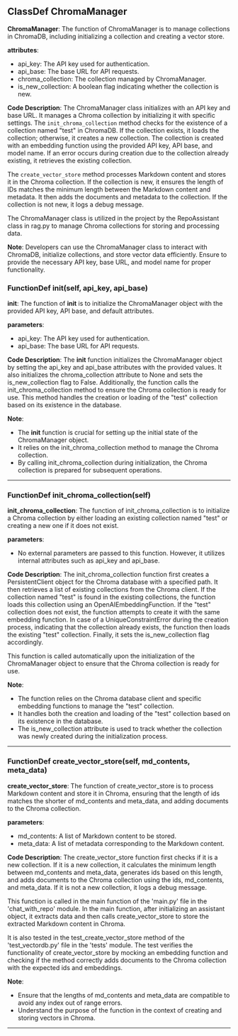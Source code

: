 ## ClassDef ChromaManager
**ChromaManager**: The function of ChromaManager is to manage collections in ChromaDB, including initializing a collection and creating a vector store.

**attributes**:
- api_key: The API key used for authentication.
- api_base: The base URL for API requests.
- chroma_collection: The collection managed by ChromaManager.
- is_new_collection: A boolean flag indicating whether the collection is new.

**Code Description**:
The ChromaManager class initializes with an API key and base URL. It manages a Chroma collection by initializing it with specific settings. The `init_chroma_collection` method checks for the existence of a collection named "test" in ChromaDB. If the collection exists, it loads the collection; otherwise, it creates a new collection. The collection is created with an embedding function using the provided API key, API base, and model name. If an error occurs during creation due to the collection already existing, it retrieves the existing collection. 

The `create_vector_store` method processes Markdown content and stores it in the Chroma collection. If the collection is new, it ensures the length of IDs matches the minimum length between the Markdown content and metadata. It then adds the documents and metadata to the collection. If the collection is not new, it logs a debug message.

The ChromaManager class is utilized in the project by the RepoAssistant class in rag.py to manage Chroma collections for storing and processing data.

**Note**:
Developers can use the ChromaManager class to interact with ChromaDB, initialize collections, and store vector data efficiently. Ensure to provide the necessary API key, base URL, and model name for proper functionality.
### FunctionDef __init__(self, api_key, api_base)
**__init__**: The function of __init__ is to initialize the ChromaManager object with the provided API key, API base, and default attributes.

**parameters**:
- api_key: The API key used for authentication.
- api_base: The base URL for API requests.

**Code Description**:
The __init__ function initializes the ChromaManager object by setting the api_key and api_base attributes with the provided values. It also initializes the chroma_collection attribute to None and sets the is_new_collection flag to False. Additionally, the function calls the init_chroma_collection method to ensure the Chroma collection is ready for use. This method handles the creation or loading of the "test" collection based on its existence in the database.

**Note**:
- The __init__ function is crucial for setting up the initial state of the ChromaManager object.
- It relies on the init_chroma_collection method to manage the Chroma collection.
- By calling init_chroma_collection during initialization, the Chroma collection is prepared for subsequent operations.
***
### FunctionDef init_chroma_collection(self)
**init_chroma_collection**: The function of init_chroma_collection is to initialize a Chroma collection by either loading an existing collection named "test" or creating a new one if it does not exist.

**parameters**: 
- No external parameters are passed to this function. However, it utilizes internal attributes such as api_key and api_base.

**Code Description**: 
The init_chroma_collection function first creates a PersistentClient object for the Chroma database with a specified path. It then retrieves a list of existing collections from the Chroma client. If the collection named "test" is found in the existing collections, the function loads this collection using an OpenAIEmbeddingFunction. If the "test" collection does not exist, the function attempts to create it with the same embedding function. In case of a UniqueConstraintError during the creation process, indicating that the collection already exists, the function then loads the existing "test" collection. Finally, it sets the is_new_collection flag accordingly.

This function is called automatically upon the initialization of the ChromaManager object to ensure that the Chroma collection is ready for use.

**Note**: 
- The function relies on the Chroma database client and specific embedding functions to manage the "test" collection.
- It handles both the creation and loading of the "test" collection based on its existence in the database.
- The is_new_collection attribute is used to track whether the collection was newly created during the initialization process.
***
### FunctionDef create_vector_store(self, md_contents, meta_data)
**create_vector_store**: The function of create_vector_store is to process Markdown content and store it in Chroma, ensuring that the length of ids matches the shorter of md_contents and meta_data, and adding documents to the Chroma collection.

**parameters**:
- md_contents: A list of Markdown content to be stored.
- meta_data: A list of metadata corresponding to the Markdown content.

**Code Description**:
The create_vector_store function first checks if it is a new collection. If it is a new collection, it calculates the minimum length between md_contents and meta_data, generates ids based on this length, and adds documents to the Chroma collection using the ids, md_contents, and meta_data. If it is not a new collection, it logs a debug message.

This function is called in the main function of the 'main.py' file in the 'chat_with_repo' module. In the main function, after initializing an assistant object, it extracts data and then calls create_vector_store to store the extracted Markdown content in Chroma.

It is also tested in the test_create_vector_store method of the 'test_vectordb.py' file in the 'tests' module. The test verifies the functionality of create_vector_store by mocking an embedding function and checking if the method correctly adds documents to the Chroma collection with the expected ids and embeddings.

**Note**:
- Ensure that the lengths of md_contents and meta_data are compatible to avoid any index out of range errors.
- Understand the purpose of the function in the context of creating and storing vectors in Chroma.
***
